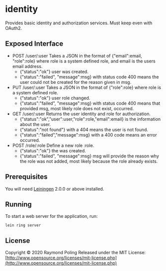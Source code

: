 # identity

Provides basic identity and authorization services. Must keep even with OAuth2.

## Exposed Interface

- POST /user/:user
  Takes a JSON in the format of {"email":email, "role":role} where role is a
  system defined role, and email is the users email address.
  * {"status":"ok"} user was created.
  * {"status":"failed", "message":msg} with status code 400 means the user could not
  be created for the reason given in msg.
- PUT /user/:user
  Takes a JSON in the format of {"role":role} where role is a system defined
  role.
  * {"status":"ok"} user role changed.
  * {"status":"failed", "message":msg} with status code 400 means that provided
  msg, most likely role does not exist, occurred.
- GET /user/:user
  Returns the user identity and role for authorization.
  * {"status":"ok","user":user,"role":role,"email":email} is the information about
  the user.
  * {"status":"not found"} with a 404 means the user is not found.
  * {"status":"failed","message":msg} with a 400 code means an error occurred.
- POST /role/:role
  Define a new role :role.
  * {"status":"ok"} the was created.
  - {"status":"failed", "message":msg} msg will provide the reason why the role
  was not added, most likely because the role already exists.

## Prerequisites

You will need [Leiningen][] 2.0.0 or above installed.

[leiningen]: https://github.com/technomancy/leiningen

## Running

To start a web server for the application, run:

    lein ring server

## License

Copyright © 2020 Raymond Poling
Released under the MIT License: [http://www.opensource.org/licenses/mit-license.php](http://www.opensource.org/licenses/mit-license.php)

